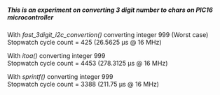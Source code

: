 ##### This is an experiment on converting 3 digit number to chars on PIC16 microcontroller<br/>

With *fast_3digit_i2c_convertion()* converting integer 999 (Worst case)<br/>
Stopwatch cycle count = 425 (26.5625 µs @ 16 MHz)<br/>

With *itoa()* converting integer 999<br/>
Stopwatch cycle count = 4453 (278.3125 µs @ 16 MHz)<br/>

With *sprintf()* converting integer 999<br/>
Stopwatch cycle count = 3388 (211.75 µs @ 16 MHz)<br/>
